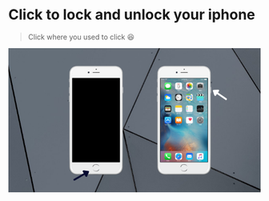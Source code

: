 # Click to lock and unlock your iphone
> Click where you used to click  😆

<p align="center">
<img src="img.png">
</p>
